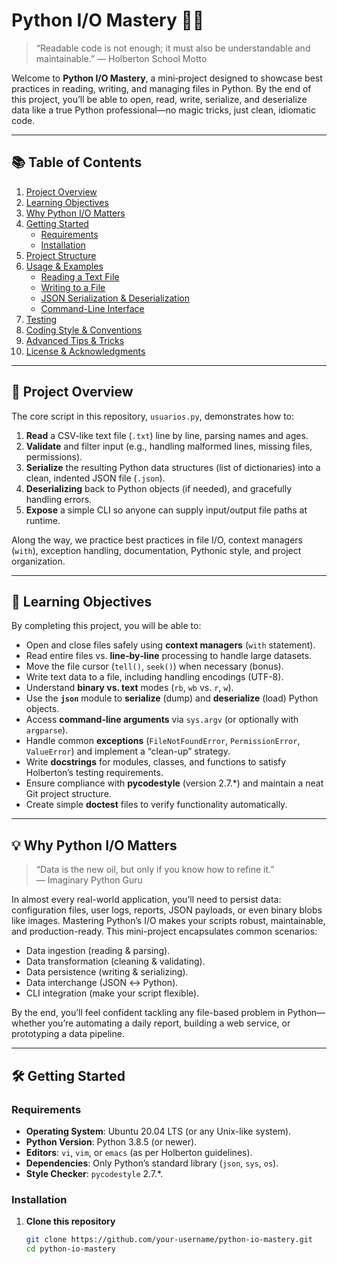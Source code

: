 # Python I/O Mastery 🐍📁

> “Readable code is not enough; it must also be understandable and maintainable.” — Holberton School Motto

Welcome to **Python I/O Mastery**, a mini‐project designed to showcase best practices in reading, writing, and managing files in Python. By the end of this project, you’ll be able to open, read, write, serialize, and deserialize data like a true Python professional—no magic tricks, just clean, idiomatic code.

---

## 📚 Table of Contents

1. [Project Overview](#project-overview)  
2. [Learning Objectives](#learning-objectives)  
3. [Why Python I/O Matters](#why-python-io-matters)  
4. [Getting Started](#getting-started)  
   - [Requirements](#requirements)  
   - [Installation](#installation)  
5. [Project Structure](#project-structure)  
6. [Usage & Examples](#usage--examples)  
   - [Reading a Text File](#reading-a-text-file)  
   - [Writing to a File](#writing-to-a-file)  
   - [JSON Serialization & Deserialization](#json-serialization--deserialization)  
   - [Command-Line Interface](#command-line-interface)  
7. [Testing](#testing)  
8. [Coding Style & Conventions](#coding-style--conventions)  
9. [Advanced Tips & Tricks](#advanced-tips--tricks)  
10. [License & Acknowledgments](#license--acknowledgments)

---

## 🚀 Project Overview

The core script in this repository, `usuarios.py`, demonstrates how to:

1. **Read** a CSV-like text file (`.txt`) line by line, parsing names and ages.  
2. **Validate** and filter input (e.g., handling malformed lines, missing files, permissions).  
3. **Serialize** the resulting Python data structures (list of dictionaries) into a clean, indented JSON file (`.json`).  
4. **Deserializing** back to Python objects (if needed), and gracefully handling errors.  
5. **Expose** a simple CLI so anyone can supply input/output file paths at runtime.

Along the way, we practice best practices in file I/O, context managers (`with`), exception handling, documentation, Pythonic style, and project organization.

---

## 🎯 Learning Objectives

By completing this project, you will be able to:

- Open and close files safely using **context managers** (`with` statement).  
- Read entire files vs. **line‐by‐line** processing to handle large datasets.  
- Move the file cursor (`tell()`, `seek()`) when necessary (bonus).  
- Write text data to a file, including handling encodings (UTF-8).  
- Understand **binary vs. text** modes (`rb`, `wb` vs. `r`, `w`).  
- Use the **`json`** module to **serialize** (dump) and **deserialize** (load) Python objects.  
- Access **command-line arguments** via `sys.argv` (or optionally with `argparse`).  
- Handle common **exceptions** (`FileNotFoundError`, `PermissionError`, `ValueError`) and implement a “clean-up” strategy.  
- Write **docstrings** for modules, classes, and functions to satisfy Holberton’s testing requirements.  
- Ensure compliance with **pycodestyle** (version 2.7.\*) and maintain a neat Git project structure.  
- Create simple **doctest** files to verify functionality automatically.

---

## 💡 Why Python I/O Matters

> “Data is the new oil, but only if you know how to refine it.”  
> — Imaginary Python Guru

In almost every real-world application, you’ll need to persist data: configuration files, user logs, reports, JSON payloads, or even binary blobs like images. Mastering Python’s I/O makes your scripts robust, maintainable, and production-ready. This mini-project encapsulates common scenarios:

- Data ingestion (reading & parsing).  
- Data transformation (cleaning & validating).  
- Data persistence (writing & serializing).  
- Data interchange (JSON ↔ Python).  
- CLI integration (make your script flexible).  

By the end, you’ll feel confident tackling any file-based problem in Python—whether you’re automating a daily report, building a web service, or prototyping a data pipeline.

---

## 🛠 Getting Started

### Requirements

- **Operating System**: Ubuntu 20.04 LTS (or any Unix-like system).  
- **Python Version**: Python 3.8.5 (or newer).  
- **Editors**: `vi`, `vim`, or `emacs` (as per Holberton guidelines).  
- **Dependencies**: Only Python’s standard library (`json`, `sys`, `os`).  
- **Style Checker**: `pycodestyle` 2.7.\*.  

### Installation

1. **Clone this repository**  
   ```bash
   git clone https://github.com/your-username/python-io-mastery.git
   cd python-io-mastery


